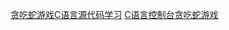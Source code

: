 <a href="http://www.cnblogs.com/jacklu/p/5214692.html" target="_blank">贪吃蛇游戏C语言源代码学习</a>
<a href="https://www.jianshu.com/p/95224a5fb9d4" target="_blank">C语言控制台贪吃蛇游戏</a>

